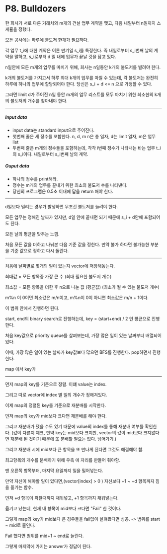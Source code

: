 # P8. Bulldozers

한 회사가 서로 다른 거래처와 m개의 건설 업무 계약을 맺고, 다음 내일부터 n일까지 스케쥴을 정했다.

모든 공사에는 하루에 불도저 한개가 필요하다.

각 업무 t_i에 대한 계약은 이른 만기일 s_i를 특정한다. 즉 내일로부터 s_i번째 날의 계약을 말하고, s_i로부터 d 일 내에 업무가 끝날 것을 담고 있다.

n일안에 모든 m개의 업무를 마치기 위해, 회사는 n일동안 k개의 불도저를 빌려야 한다. 

k개의 불도저를 가지고서 하루 최대 k개의 업무를 마칠 수 있는데, 각 불도저는 완전히 하루에 하나의 업무에 할당되어야 한다. 당신은 s_i + d <= n 으로 가정할 수 있다.



그러면 limit d가 주어진 n일 동안 m개의 업무 리스트를 모두 마치기 위한 최소한의 k개의 불도저의 개수를 찾아내야 한다. 

--------

##### Input data

- input data는 standard input으로 주어진다.
- 첫번째 줄은 세 정수를 포함한다. n, d, m
  n은 총 일자, d는 limit 일자, m은 업무 list
- 두번째 줄은 m개의 정수들을 포함하는데, 각각 i번째 정수가 나타내는 바는 업무 t_i의 s_i이다.
  내일로부터 s_i번째 날의 계약.

##### Ouput data 

- 하나의 정수를 print해라.
- 정수는 m개의 업무를 끝내기 위한 최소의 불도저 수를 나타낸다.
- 당신의 프로그램은 0.5초 이내에 답을 return 해야 한다. 

----------

d일보다 밀리는 경우가 발생하면 무조건 불도저를 늘려야 한다.

모든 업무는 정해진 날짜가 있지만, d일 안에 끝내면 되기 때문에 s_i + d안에 포함되어도 된다. 

모든 날의 평균을 맞추는 느낌.

처음 모든 값을 더하고 나눠본 다음 기준 값을 정한다. 만약 불가 하다면 불가능한 부분을 기준 값으로 정하고 다시 돌린다.

----

처음에 날짜별로 몇개의 일이 있는지 vector에 저장해놓는다.

최대값 = 모든 항목중 가장 큰 수 (최대 필요한 불도저 개수)

최소값 = 모든 항목을 더한 후 n으로 나눈 값 (평균값) (최소가 될 수 있는 불도저 개수)

m%n 이 0이면 최소값은 m/n이고, m%n이 0이 아니면 최소값은 m/n + 1이다.

이 범위 안에서 진행하면 된다.

start, end의 binary search로 진행하는데, key = (start+end) / 2 인 평균으로 진행한다.

처음 key값으로 priority queue를 살펴보는데, 가장 많은 일이 있는 날짜부터 배열되어있다.

이때, 가장 많은 일이 있는 날짜가 key값보다 많으면 BFS를 진행한다. pop하면서 진행한다. 



map 에서 key가 

-------------

먼저 map의 key를 기준으로 정렬. 이떄 value는 index.

그리고 따로 vector에 index 별 일의 개수가 정해져있다.

이제 map의 정렬된 key를 기준으로 재분배를 시작한다.

먼저 map의 key가 mid보다 크다면 재분배를 해야 한다. 

그리고 재분배가 됐을 수도 있기 때문에 value의 index를 통해 재분배 여부를 확인한다. (값이 다른지 체크, 만약 key는 mid보다 크지만, vector의 값이 mid보다 크지않다면 재분배 된 것이기 때문에 또 분배할 필요는 없다. 넘어가기.)

그리고 재분배 시에 mid보다 큰 항목을 또 만나게 된다면 그것도 해결해야 함. 

최고항목의 개수를 분배하기 위해 우측 에 자리를 만들어 줘야함.

맨 오른쪽 항목부터, 마지막 요일까지 일을 밀어넣는다.



만약 자신이 해야할 일이 있다면,(vector[index] > 0 ) 자신보다 +1 ~ +d 항목까지 짐을 옮기는 함수.

먼저 +d 항목이 꽉찰때까지 채워넣고, +1 항목까지 채워넣는다.

옮기고 났는데, 현재 내 항목이 mid보다 크다면 "Fail" 한 것이다. 



그렇게 map의 key가 mid보다 큰 경우들을 fail없이 살펴봤다면 성공. -> 범위를 start ~ mid로 줄인다.

Fail 했다면 범위를 mid+1 ~ end로 늘린다.



그렇게 마지막에 가지는 answer가 정답이 된다.